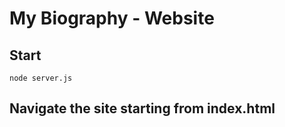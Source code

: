 # My Biography - Website

## Start

```
node server.js

```
## Navigate the site starting from index.html
